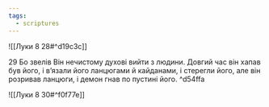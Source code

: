 ```yaml
---
tags:
  - scriptures
---
```


![[Луки 8 28#^d19c3c]]

29 Бо звелів Він нечистому духові вийти з людини. Довгий час він хапав був його, і в’язали його ланцюгами й кайданами, і стерегли його, але він розривав ланцюги, і демон гнав по пустині його. ^d54ffa

![[Луки 8 30#^f0f77e]]